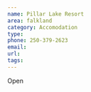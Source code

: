 ```yaml
---
name: Pillar Lake Resort
area: falkland
category: Accomodation
type:
phone: 250-379-2623
email:
url:
tags:
---
```


Open
